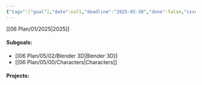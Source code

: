 ```yaml
---
{"tags":["goal"],"date":null,"deadline":"2025-03-30","done":false,"cssclasses":["Wednesday","page-cyan","daily"],"entries":[],"dg-publish":true,"permalink":"/06-plan/05/01/low-poly/","contentClasses":"Wednesday page-cyan daily","dgPassFrontmatter":true,"noteIcon":"","created":"2025-01-21T03:35:43.345+10:00","updated":"2025-01-21T16:22:09.571+10:00"}
---
```


[[06 Plan/01/2025\|2025]]
#### Subgoals:
-  [[06 Plan/05/02/Blender 3D\|Blender 3D]]
- [[06 Plan/05/00/Characters\|Characters]]
#### Projects:



